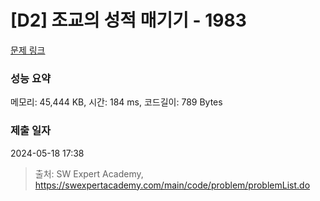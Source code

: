 # [D2] 조교의 성적 매기기 - 1983 

[문제 링크](https://swexpertacademy.com/main/code/problem/problemDetail.do?contestProbId=AV5PwGK6AcIDFAUq) 

### 성능 요약

메모리: 45,444 KB, 시간: 184 ms, 코드길이: 789 Bytes

### 제출 일자

2024-05-18 17:38



> 출처: SW Expert Academy, https://swexpertacademy.com/main/code/problem/problemList.do